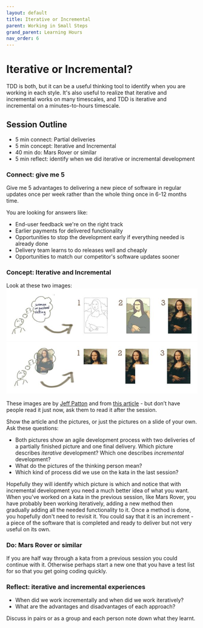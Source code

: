 ```yaml
---
layout: default
title: Iterative or Incremental
parent: Working in Small Steps
grand_parent: Learning Hours
nav_order: 6
---
```


# Iterative or Incremental?

TDD is both, but it can be a useful thinking tool to identify when you are working in each style. It's also useful to realize that iterative and incremental works on many timescales, and TDD is iterative and incremental on a minutes-to-hours timescale. 

## Session Outline
 
* 5 min connect: Partial deliveries
* 5 min concept: Iterative and Incremental
* 40 min do: Mars Rover or similar
* 5 min reflect: identify when we did iterative or incremental development

### Connect: give me 5
Give me 5 advantages to delivering a new piece of software in regular updates once per week rather than the whole thing once in 6-12 months time.

You are looking for answers like:
- End-user feedback we're on the right track
- Earlier payments for delivered functionality
- Opportunities to stop the development early if everything needed is already done
- Delivery team learns to do releases well and cheaply
- Opportunities to match our competitor's software updates sooner

### Concept: Iterative and Incremental
Look at these two images:
![A](assets/images/JeffPatton1.jpg)
![B](assets/images/JeffPatton2.jpg)

These images are by [Jeff Patton](https://www.jpattonassociates.com/) and from [this article](https://www.stickyminds.com/article/neglected-practice-iteration) - but don’t have people read it just now, ask them to read it after the session.

Show the article and the pictures, or just the pictures on a slide of your own. Ask these questions:

- Both pictures show an agile development process with two deliveries of a partially finished picture and one final delivery. Which picture describes _iterative_ development? Which one describes _incremental_ development?
- What do the pictures of the thinking person mean?
- Which kind of process did we use on the kata in the last session?

Hopefully they will identify which picture is which and notice that with incremental development you need a much better idea of what you want. When you've worked on a kata in the previous session, like Mars Rover, you have probably been working iteratively, adding a new method then gradually adding all the needed functionality to it. Once a method is done, you hopefully don't need to revisit it. You could say that it is an increment - a piece of the software that is completed and ready to deliver but not very useful on its own. 

### Do: Mars Rover or similar
If you are half way through a kata from a previous session you could continue with it. Otherwise perhaps start a new one that you have a test list for so that you get going coding quickly.

### Reflect: iterative and incremental experiences
- When did we work incrementally and when did we work iteratively?
- What are the advantages and disadvantages of each approach?

Discuss in pairs or as a group and each person note down what they learnt.



